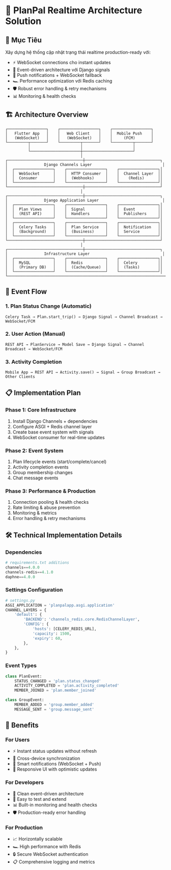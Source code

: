 # 🚀 PlanPal Realtime Architecture Solution

## 🎯 Mục Tiêu
Xây dựng hệ thống cập nhật trạng thái realtime production-ready với:
- ⚡ WebSocket connections cho instant updates
- 🔄 Event-driven architecture với Django signals
- 📱 Push notifications + WebSocket fallback
- 🏎️ Performance optimization với Redis caching
- 🛡️ Robust error handling & retry mechanisms
- 📊 Monitoring & health checks

## 🏗️ Architecture Overview

```
┌─────────────────┐    ┌─────────────────┐    ┌─────────────────┐
│   Flutter App   │    │   Web Client    │    │  Mobile Push    │
│   (WebSocket)   │    │   (WebSocket)   │    │     (FCM)       │
└─────────┬───────┘    └─────────┬───────┘    └─────────┬───────┘
          │                      │                      │
          └──────────────────────┼──────────────────────┘
                                 │
┌─────────────────────────────────┼─────────────────────────────────┐
│                Django Channels Layer                               │
│  ┌─────────────────┐    ┌─────────────────┐    ┌─────────────────┐│
│  │  WebSocket      │    │  HTTP Consumer  │    │  Channel Layer  ││
│  │  Consumer       │    │  (Webhooks)     │    │    (Redis)      ││
│  └─────────────────┘    └─────────────────┘    └─────────────────┘│
└─────────────────────────────────┼─────────────────────────────────┘
                                 │
┌─────────────────────────────────┼─────────────────────────────────┐
│                Django Application Layer                            │
│  ┌─────────────────┐    ┌─────────────────┐    ┌─────────────────┐│
│  │  Plan Views     │    │  Signal         │    │  Event          ││
│  │  (REST API)     │    │  Handlers       │    │  Publishers     ││
│  └─────────────────┘    └─────────────────┘    └─────────────────┘│
│  ┌─────────────────┐    ┌─────────────────┐    ┌─────────────────┐│
│  │  Celery Tasks   │    │  Plan Service   │    │  Notification   ││
│  │  (Background)   │    │  (Business)     │    │  Service        ││
│  └─────────────────┘    └─────────────────┘    └─────────────────┘│
└─────────────────────────────────┼─────────────────────────────────┘
                                 │
┌─────────────────────────────────┼─────────────────────────────────┐
│                Infrastructure Layer                                │
│  ┌─────────────────┐    ┌─────────────────┐    ┌─────────────────┐│
│  │  MySQL          │    │  Redis          │    │  Celery         ││
│  │  (Primary DB)   │    │  (Cache/Queue)  │    │  (Tasks)        ││
│  └─────────────────┘    └─────────────────┘    └─────────────────┘│
└─────────────────────────────────────────────────────────────────────┘
```

## 🔄 Event Flow

### 1. Plan Status Change (Automatic)
```
Celery Task → Plan.start_trip() → Django Signal → Channel Broadcast → WebSocket/FCM
```

### 2. User Action (Manual)
```
REST API → PlanService → Model Save → Django Signal → Channel Broadcast → WebSocket/FCM
```

### 3. Activity Completion
```
Mobile App → REST API → Activity.save() → Signal → Group Broadcast → Other Clients
```

## 📋 Implementation Plan

### Phase 1: Core Infrastructure
1. Install Django Channels + dependencies
2. Configure ASGI + Redis channel layer
3. Create base event system with signals
4. WebSocket consumer for real-time updates

### Phase 2: Event System
1. Plan lifecycle events (start/complete/cancel)
2. Activity completion events
3. Group membership changes
4. Chat message events

### Phase 3: Performance & Production
1. Connection pooling & health checks
2. Rate limiting & abuse prevention
3. Monitoring & metrics
4. Error handling & retry mechanisms

## 🛠️ Technical Implementation Details

### Dependencies
```python
# requirements.txt additions
channels==4.0.0
channels-redis==4.1.0
daphne==4.0.0
```

### Settings Configuration
```python
# settings.py
ASGI_APPLICATION = 'planpalapp.asgi.application'
CHANNEL_LAYERS = {
    'default': {
        'BACKEND': 'channels_redis.core.RedisChannelLayer',
        'CONFIG': {
            'hosts': [CELERY_REDIS_URL],
            'capacity': 1500,
            'expiry': 60,
        },
    },
}
```

### Event Types
```python
class PlanEvent:
    STATUS_CHANGED = 'plan.status_changed'
    ACTIVITY_COMPLETED = 'plan.activity_completed'
    MEMBER_JOINED = 'plan.member_joined'
    
class GroupEvent:
    MEMBER_ADDED = 'group.member_added'
    MESSAGE_SENT = 'group.message_sent'
```

## 🎯 Benefits

### For Users
- ⚡ Instant status updates without refresh
- 📱 Cross-device synchronization
- 🔔 Smart notifications (WebSocket + Push)
- 🚀 Responsive UI with optimistic updates

### For Developers
- 🧱 Clean event-driven architecture
- 🔧 Easy to test and extend
- 📊 Built-in monitoring and health checks
- 🛡️ Production-ready error handling

### For Production
- 📈 Horizontally scalable
- 🏎️ High performance with Redis
- 🔒 Secure WebSocket authentication
- 📋 Comprehensive logging and metrics
